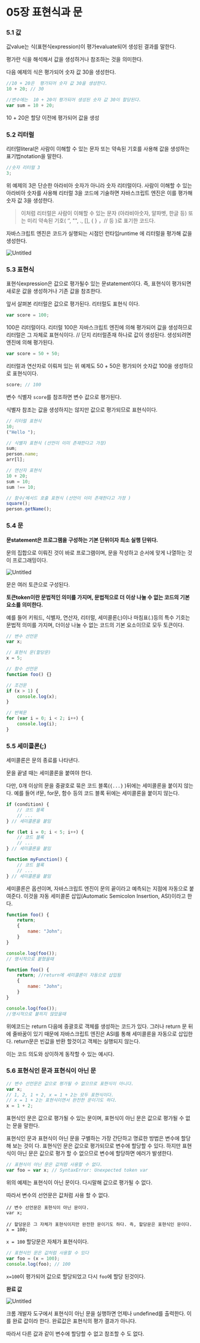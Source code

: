 # 05장 표현식과 문

### **5.1 값**

값value는 식(표현식expression)이 평가evaluate되어 생성된 결과를 말한다.

평가란 식을 해석해서 값을 생성하거나 참조하는 것을 의미한다.

다음 예제의 식은 평가되어 숫자 값 30을 생성한다.

```jsx
//10 + 20은  평가되어 숫자 값 30을 생성한다.
10 + 20; // 30
```

```jsx
//변수에는  10 + 20이 평가되어 생성된 숫자 값 30이 할당된다.
var sum = 10 + 20;
```

10 + 20은 할당 이전에 평가되어 값을 생성

### 5.2 리터럴

리터럴literal은 사람이 이해할 수 있는 문자 또는 약속된 기호를 사용해 값을 생성하는 표기법notation을 말한다.

```jsx
//숫자 리터럴 3
3;
```

위 예제의 3은 단순한 아라비아 숫자가 아니라 숫자 리터럴이다. 사람이 이해할 수 있는 아라비아 숫자를 사용해 리터럴 3을 코드에 기술하면 자바스크립트 엔진은 이를 평가해 숫자 값 3을 생성한다.

> 이처럼 리터럴은 사람이 이해할 수 있는 문자 (아라비아숫자, 알파벳, 한글 등) 또는 미리 약속된 기호( ‘’, "", ., [], { } ，// 등 )로 표기한 코드다.

자바스크립트 엔진은 코드가 실행되는 시점인 런타임runtime 에 리터럴을 평가해 값을 생성한다.

![Untitled](05/Untitled.png)

### 5.3 표현식

표현식expression은 값으로 평가될수 있는 문statement이다. 즉, 표현식이 평가되면 새로운 값을 생성하거나 기존 값을 참조한다.

앞서 살펴본 리터럴은 값으로 평가된다. 리터럴도 표현식 이다.

```jsx
var score = 100;
```

100은 리터럴이다. 리터럴 100은 자바스크립트 엔진에 의해 평가되어 값을 생성하므로 리터럴은
그 자체로 표현식이다. // 단지 리터럴존재 하나로 값이 생성된다. 생성되려면 엔진에 의해 평가된다.

```jsx
var score = 50 + 50;
```

리터럴과 연산자로 이뤄져 있는 위 예제도 50 + 50은 평가되어 숫자값 100을 생성하므로 표현식이다.

```jsx
score; // 100
```

변수 식별자 `score`를 참조하면 변수 값으로 평가된다.

식별자 참조는 값을 생성하지는 않지만 값으로 평가되므로 표현식이다.

```jsx
// 리터럴 표현식
10;
("Hello ");

// 식별자 표현식 (선언이 이미 존재한다고 가정)
sum;
person.name;
arr[l];

// 연산자 표현식
10 + 20;
sum = 10;
sum !== 10;

// 함수/메서드 호출 표현식 (선언이 이미 존재한다고 가정 )
square();
person.getName();
```

### 5.4 문

**문statement은 프로그램을 구성하는 기본 단위이자 최소 실행 단위다.**

문의 집합으로 이뤄진 것이 바로 프로그램이며, 문을 작성하고 순서에 맞게 나열하는 것이 프로그래밍이다.

![Untitled](05/Untitled%201.png)

문은 여러 토큰으로 구성된다.

**토큰token이란 문법적인 의미를 가지며, 문법적으로 더 이상 나눌 수 없는 코드의 기본 요소를 의미한다.**

예를 들어 키워드, 식별자, 연산자, 리터럴, 세미콜론(;)이나 마침표(.)등의 특수 기호는 문법적 의미를 가지며, 더이상 나눌 수 없는 코드의 기본 요소이므로 모두 토큰이다.

```jsx
// 변수 선언문
var x;

// 표현식 문(할당문)
x = 5;

// 함수 선언문
function foo() {}

// 조건문
if (x > 1) {
    console.log(x);
}

// 반복문
for (var i = 0; i < 2; i++) {
    console.log(i);
}
```

### 5.5 세미콜론(;)

세미콜론은 문의 종료를 나타낸다.

문을 끝낼 때는 세미콜론을 붙여야 한다.

다만, 0개 이상의 문을 중괄호로 묶은 코드 블록(`{...}` )뒤에는 세미콜론을 붙이지 않는다. 예를 들어 if문, for문, 함수 등의 코드 블록 뒤에는 세미콜론을 붙이지 않는다.

```jsx
if (condition) {
    // 코드 블록
    // ...
} // 세미콜론을 붙임

for (let i = 0; i < 5; i++) {
    // 코드 블록
    // ...
} // 세미콜론을 붙임

function myFunction() {
    // 코드 블록
    // ...
} // 세미콜론을 붙임
```

세미콜론은 옵션이며, 자바스크립트 엔진이 문의 끝이라고 예측되는 지점에 자동으로 붙여준다. 이것을 자동 세미콜론 삽입(Automatic Semicolon Insertion, ASI)이라고 한다.

```jsx
function foo() {
    return;
    {
        name: "John";
    }
}

console.log(foo());
// 명시적으로 붙혔을때

function foo() {
    return; //return에 세미콜론이 자동으로 삽입됨
    {
        name: "John";
    }
}

console.log(foo());
//명시적으로 붙히지 않았을때
```

위에코드는 return 다음에 중괄호로 객체를 생성하는 코드가 있다. 그러나 return 문 뒤에 줄바꿈이 있기 때문에 자바스크립트 엔진은 ASI를 통해 세미콜론을 자동으로 삽입한다. return문은 빈값을 반환 할것이고 객체는 실행되지 않는다.

이는 코드 의도와 상이하게 동작할 수 있는 예시다.

### **5.6 표현식인 문과 표현식이 아닌 문**

```jsx
// 변수 선언문은 값으로 평가될 수 없으므로 표현식이 아니다.
var x;
// 1, 2, 1 + 2, x = 1 + 2는 모두 표현식이다.
// x = 1 + 2는 표현식이면서 완전한 문이기도 하다.
x = 1 + 2;
```

표현식인 문은 값으로 평가될 수 있는 문이며, 표현식이 아닌 문은 값으로 평가될 수 없는 문을 말한다.

표현식인 문과 표현식이 아닌 문을 구별하는 가장 간단하고 명료한 방법은 변수에 할당해 보는 것이 다. 표현식인 문은 값으로 평가되므로 변수에 할당할 수 있다. 하지만 표현식이 아닌 문은 값으로 평가 할 수 없으므로 변수에 할당하면 에러가 발생한다.

```jsx
// 표현식이 아닌 문은 값처럼 사용할 수 없다.
var foo = var x; // SyntaxError: Unexpected token var
```

위의 예제는 표현식이 아닌 문이다. 다시말해 값으로 평가될 수 없다.

따라서 변수의 선언문은 값처럼 사용 할 수 없다.

```
// 변수 선언문은 표현식이 아닌 문이다.
var x;

// 할당문은 그 자체가 표현식이지만 완전한 문이기도 하다. 즉, 할당문은 표현식인 문이다.
x = 100;
```

`x = 100` 할당문은 자체가 표현식이다.

```jsx
// 표현식인 문은 값처럼 사용할 수 있다
var foo = (x = 100);
console.log(foo); // 100
```

`x=100`이 평가되어 값으로 할당되었고 다시 `foo`에 할당 된것이다.

**완료 값**

![Untitled](05/Untitled%202.png)

크롬 개발자 도구에서 표현식이 아닌 문을 실행하면 언제나 undefined를 출력한다. 이를 완료 값이라 한다. 완료값은 표현식의 평가 결과가 아니다.

따라서 다른 값과 같이 변수에 할당할 수 없고 참조할 수 도 없다.
